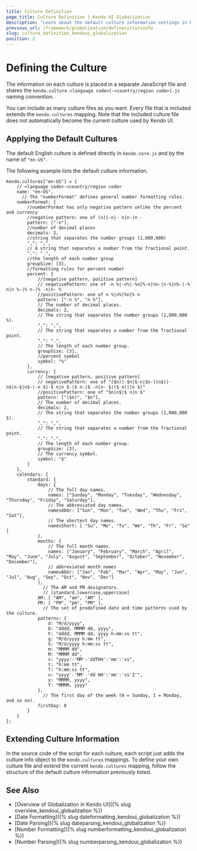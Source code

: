 ```yaml
---
title: Culture Definition
page_title: Culture Definition | Kendo UI Globalization
description: "Learn about the default culture information settings in Kendo UI and how to define culture information in culture files and then extend it."
previous_url: /framework/globalization/definecultureinfo
slug: culture_definition_kendoui_globalization
position: 2
---
```


# Defining the Culture

The information on each culture is placed in a separate JavaScript file and shares the `kendo.culture.<language code>[-<country/region code>].js` naming convention.

You can include as many culture files as you want. Every file that is included extends the `kendo.cultures` mapping. Note that the included culture file does not automatically become the current culture used by Kendo UI.

## Applying the Default Cultures

The default English culture is defined directly in `kendo.core.js` and by the name of `"en-US"`.

The following example lists the default culture information.

    kendo.cultures["en-US"] = {
	    // <language code>-<country/region code>
        name: "en-US",
		  // The "numberFormat" defines general number formatting rules.
        numberFormat: {
            //numberFormat has only negative pattern unlike the percent and currency
            //negative pattern: one of (n)|-n|- n|n-|n -
            pattern: ["-n"],
            //number of decimal places
            decimals: 2,
            //string that separates the number groups (1,000,000)
            ",": ",",
			// A string that separates a number from the fractional point.
            ".": ".",
            //the length of each number group
            groupSize: [3],
            //formatting rules for percent number
            percent: {
                //[negative pattern, positive pattern]
				// negativePattern: one of -n %|-n%|-%n|%-n|%n-|n-%|n%-|-% n|n %-|% n-|% -n|n- %
                //positivePattern: one of n %|n%|%n|% n
                pattern: ["-n %", "n %"],
				// The number of decimal places.
                decimals: 2,
				// The string that separates the number groups (1,000,000 %).
                ",": ",",
				// The string that separates a number from the fractional point.
                ".": ".",
				// The length of each number group.
                groupSize: [3],
                //percent symbol
                symbol: "%"
            },
            currency: {
				// [negative pattern, positive pattern]
				// negativePattern: one of "($n)|-$n|$-n|$n-|(n$)|-n$|n-$|n$-|-n $|-$ n|n $-|$ n-|$ -n|n- $|($ n)|(n $)"
            	//positivePattern: one of "$n|n$|$ n|n $"
                pattern: ["($n)", "$n"],
				// The number of decimal places.
                decimals: 2,
				// The string that separates the number groups (1,000,000 $).
                ",": ",",
				// The string that separates a number from the fractional point.
                ".": ".",
				// The length of each number group.
                groupSize: [3],
				// The currency symbol.
                symbol: "$"
            }
        },
        calendars: {
            standard: {
                days: {
					// The full day names.
                    names: ["Sunday", "Monday", "Tuesday", "Wednesday", "Thursday", "Friday", "Saturday"],
					// The abbreviated day names.
                    namesAbbr: ["Sun", "Mon", "Tue", "Wed", "Thu", "Fri", "Sat"],
					// The shortest day names.
                    namesShort: [ "Su", "Mo", "Tu", "We", "Th", "Fr", "Sa" ]
                },
                months: {
 					// The full month names.
                    names: ["January", "February", "March", "April", "May", "June", "July", "August", "September", "October", "November", "December"],
					// abbreviated month names
                    namesAbbr: ["Jan", "Feb", "Mar", "Apr", "May", "Jun", "Jul", "Aug", "Sep", "Oct", "Nov", "Dec"]
                },
				  // The AM and PM designators.
				  // [standard,lowercase,uppercase]
                AM: [ "AM", "am", "AM" ],
                PM: [ "PM", "pm", "PM" ],
				  // The set of predefined date and time patterns used by the culture.
                patterns: {
                    d: "M/d/yyyy",
                    D: "dddd, MMMM dd, yyyy",
                    F: "dddd, MMMM dd, yyyy h:mm:ss tt",
                    g: "M/d/yyyy h:mm tt",
                    G: "M/d/yyyy h:mm:ss tt",
                    m: "MMMM dd",
                    M: "MMMM dd",
                    s: "yyyy'-'MM'-'ddTHH':'mm':'ss",
                    t: "h:mm tt",
                    T: "h:mm:ss tt",
                    u: "yyyy'-'MM'-'dd HH':'mm':'ss'Z'",
                    y: "MMMM, yyyy",
                    Y: "MMMM, yyyy"
                },
				  // The first day of the week (0 = Sunday, 1 = Monday, and so on).
                firstDay: 0
            }
        }
    };

## Extending Culture Information

In the source code of the script for each culture, each script just adds the culture info object to the `kendo.cultures` mappings. To define your own culture file and extend the current `kendo.cultures` mapping, follow the structure of the default culture information previously listed.

## See Also

* [Overview of Globalization in Kendo UI]({% slug overview_kendoui_globalization %})
* [Date Formatting]({% slug dateformatting_kendoui_globalization %})
* [Date Parsing]({% slug dateparsing_kendoui_globalization %})
* [Number Formatting]({% slug numberformatting_kendoui_globalization %})
* [Number Parsing]({% slug numberparsing_kendoui_globalization %})

